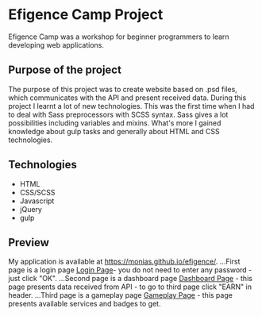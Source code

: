 # Efigence Camp Project
Efigence Camp was a workshop for beginner programmers to learn developing web applications. 
## Purpose of the project
The purpose of this project was to create website based on .psd files, which communicates with the API and present received data.
During this project I learnt a lot of new technologies. This was the first time when I had to deal with Sass preprocessors with SCSS syntax. Sass gives a lot possibilities including variables and mixins. What's more I gained knowledge about gulp tasks and generally about HTML and CSS technologies.
## Technologies
* HTML
* CSS/SCSS
* Javascript
* jQuery
* gulp
## Preview
My application is available at https://monias.github.io/efigence/.
...First page is a login page [Login Page](https://monias.github.io/efigence/)- you do not need to enter any password - just click "OK".
...Second page is a dashboard page [Dashboard Page](https://monias.github.io/efigence/dashboard.html) - this page presents data received from API - to go to third page click "EARN" in header.
...Third page is a gameplay page [Gameplay Page](https://monias.github.io/efigence/gameplay.html) - this page presents available services and badges to get. 
